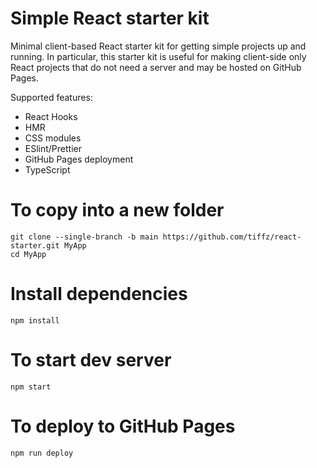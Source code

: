 # Simple React starter kit

Minimal client-based React starter kit for getting simple projects up and running. 
In particular, this starter kit is useful for making client-side only React projects
that do not need a server and may be hosted on GitHub Pages.

Supported features:

* React Hooks
* HMR
* CSS modules
* ESlint/Prettier
* GitHub Pages deployment
* TypeScript

# To copy into a new folder

```
git clone --single-branch -b main https://github.com/tiffz/react-starter.git MyApp
cd MyApp
```

# Install dependencies


```
npm install
```

# To start dev server


```
npm start
```

# To deploy to GitHub Pages


```
npm run deploy
```
